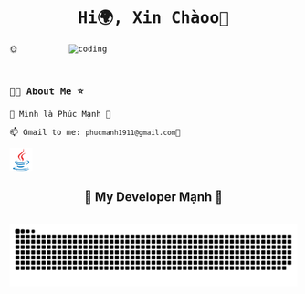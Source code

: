 <samp>
<p align="center">
  <h1 align="center">Hi🌍, Xin Chàoo👋</h1> 
</p>
<img align="right" alt="coding" width="400" src="https://user-images.githubusercontent.com/55389276/140866485-8fb1c876-9a8f-4d6a-98dc-08c4981eaf70.gif">
<p align="left">🌞</p>
<br>  
<h3 align="left">👨‍💻  About Me ⭐
</h3>

🤖 Mình là Phúc Mạnh 🚀

📫 Gmail to me: `phucmanh1911@gmail.com`🎄
<p align="left"> <a href="https://www.java.com" target="_blank" rel="noreferrer"> <img src="https://raw.githubusercontent.com/devicons/devicon/master/icons/java/java-original.svg" alt="java" width="40" height="40"/> </a> </p>
</samp>
<div align="center">
  <h2>🐍 My Developer Mạnh 🐍 </h2>
  <br>
  <img alt="snake eating my contributions" src="https://raw.githubusercontent.com/salesp07/salesp07/output/github-contribution-grid-snake.svg" />
  
  <br/><br/><br/>
</div>

<br/>

